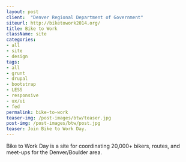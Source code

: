 ```yaml
---
layout: post
client:  "Denver Regional Department of Government"
siteurl: http://biketowork2014.org/
title: Bike to Work
className: site
categories: 
- all
- site
- design
tags:
- all
- grunt
- drupal
- bootstrap
- LESS
- responsive
- ux/ui
- fed
permalink: bike-to-work
teaser-img: /post-images/btw/teaser.jpg
post-img: /post-images/btw/post.jpg
teaser: Join Bike to Work Day. 
---
```

Bike to Work Day is a site for coordinating 20,000+ bikers, routes, and meet-ups for the Denver/Boulder area.